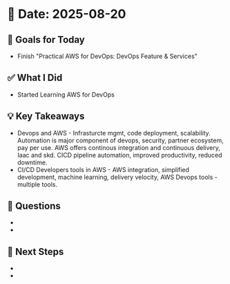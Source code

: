 # 📅 Date: 2025-08-20

## 🎯 Goals for Today

- Finish "Practical AWS for DevOps: DevOps Feature & Services"

## ✅ What I Did

- Started Learning AWS for DevOps

## 💡 Key Takeaways

- Devops and AWS - Infrasturcte mgmt, code deployment, scalability. Automation is major component of devops, security, partner ecosystem, pay per use. AWS offers continous integration and continuous delivery, Iaac and skd. CICD pipeline automation, improved productivity, reduced downtime.
- CI/CD Developers tools in AWS - AWS integration, simplified development, machine learning, delivery velocity, AWS Devops tools - multiple tools.

## 🧠 Questions

-
-

## 📌 Next Steps

-
-
